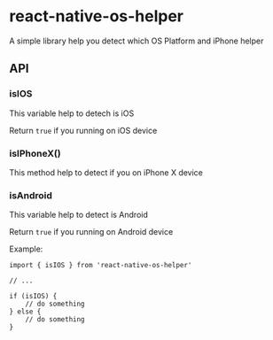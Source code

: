 # react-native-os-helper

A simple library help you detect which OS Platform and iPhone helper

## API

### isIOS
This variable help to detech is iOS

Return `true` if you running on iOS device

### isIPhoneX()
This method help to detect if you on iPhone X device

### isAndroid
This variable help to detect is Android

Return `true` if you running on Android device

Example:
```
import { isIOS } from 'react-native-os-helper'

// ...

if (isIOS) {
    // do something
} else {
    // do something
}
```